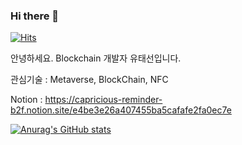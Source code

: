 ### Hi there 👋
[![Hits](https://hits.seeyoufarm.com/api/count/incr/badge.svg?url=https%3A%2F%2Fgithub.com%2FTaeSun94%2FTaeSun94&count_bg=%2379C83D&title_bg=%23555555&icon=&icon_color=%23C87777&title=hits&edge_flat=false)](https://hits.seeyoufarm.com)
<!--
**TaeSun94/TaeSun94** is a ✨ _special_ ✨ repository because its `README.md` (this file) appears on your GitHub profile.

Here are some ideas to get you started:

- 🔭 I’m currently working on ...
- 🌱 I’m currently learning ...
- 👯 I’m looking to collaborate on ...
- 🤔 I’m looking for help with ...
- 💬 Ask me about ...
- 📫 How to reach me: ...
- 😄 Pronouns: ...
- ⚡ Fun fact: ...
-->
안녕하세요. Blockchain 개발자 유태선입니다.

관심기술 : Metaverse, BlockChain, NFC

Notion : https://capricious-reminder-b2f.notion.site/e4be3e26a407455ba5cafafe2fa0ec7e


[![Anurag's GitHub stats](https://github-readme-stats.vercel.app/api?username=TaeSun94)](https://github.com/anuraghazra/github-readme-stats)
